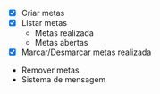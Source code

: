 - [x] Criar metas
- [x] Listar metas
    - Metas realizada
    - Metas abertas
- [x] Marcar/Desmarcar metas realizada
- Remover metas
- Sistema de mensagem